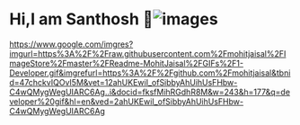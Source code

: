 # Hi,I am Santhosh 👋![images](https://user-images.githubusercontent.com/56174010/129606132-a8a8dc80-78fa-4a80-8db3-07a4bf6ded0b.png)

https://www.google.com/imgres?imgurl=https%3A%2F%2Fraw.githubusercontent.com%2Fmohitjaisal%2FImageStore%2Fmaster%2FReadme-MohitJaisal%2FGIFs%2F1-Developer.gif&imgrefurl=https%3A%2F%2Fgithub.com%2Fmohitjaisal&tbnid=47chckvIQOvI5M&vet=12ahUKEwiI_ofSibbyAhUihUsFHbw-C4wQMygWegUIARC6Ag..i&docid=fksfMihRGdhR8M&w=243&h=177&q=developer%20gif&hl=en&ved=2ahUKEwiI_ofSibbyAhUihUsFHbw-C4wQMygWegUIARC6Ag

<!--
**santhoshkammari/santhoshkammari** is a ✨ _special_ ✨ repository because its `README.md` (this file) appears on your GitHub profile.

Here are some ideas to get you started:

- 🔭 I’m currently working on ...
- 🌱 I’m currently learning ...
- 👯 I’m looking to collaborate on ...
- 🤔 I’m looking for help with ...
- 💬 Ask me about ...
- 📫 How to reach me: ...
- 😄 Pronouns: ...
- ⚡ Fun fact: ...
-->
